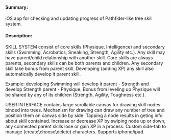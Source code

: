 #### Summary:

iOS app for checking and updating progress of Pathfider-like tree skill system. 


#### Description:

SKILL SYSTEM consist of core skills (Physique, Intelligence) and secondary skills (Swimming, Acrobatics, Sneaking, Strength, Agility etc.). Any skill may have parent/child relationship with another skill. Core skills are always parents, secondary skills can be both parents and children. Any secondary skill take bonus from parent skill. Developing (adding XP) any skill also automatically develop it parent skill.

Example: developing Swimming will develop it parent - Strength and develop Strength parent - Physique. Bonus from leveling up Physique will be shared by any of its children (Strength, Agility, Toughness etc.).

USER INTERFACE contains large scrollable canvas for drawing skill nodes binded into trees. Mechanism for drawing can draw any number of tree and position them on canvas side by side. 
Tapping a node results in geting info about skill contained. Increase or decrease XP by swiping node up or down, any connected parent skills lose or gain XP in a process. 
Custom side-tab to manage (create\choose\delete) characters.
Supports iphone/ipad.
